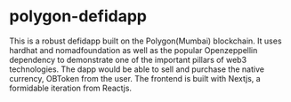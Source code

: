 # polygon-defidapp
This is a robust defidapp built on the Polygon(Mumbai) blockchain. It uses hardhat and nomadfoundation as well as the popular Openzeppellin dependency to demonstrate one of the important pillars of web3 technologies. The dapp would be able to sell and purchase the native currency, OBToken from the user. The frontend is built with Nextjs, a formidable iteration from Reactjs.

